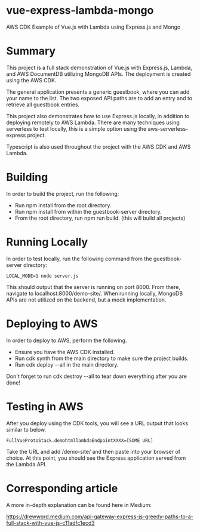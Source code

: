 # vue-express-lambda-mongo
AWS CDK Example of Vue.js with Lambda using Express.js and Mongo

# Summary

This project is a full stack demonstration of Vue.js with Express.js, Lambda, and AWS DocumentDB utilizing MongoDB APIs.  The deployment is created using the AWS CDK.

The general application presents a generic guestbook, where you can add your name to the list.  The two exposed API paths are to add an entry and to retrieve all guestbook entries.

This project also demonstrates how to use Express.js locally, in addition to deploying remotely to AWS Lambda.  There are many techniques using serverless to test locally, this is a simple option using the aws-serverless-express project.

Typescript is also used throughout the project with the AWS CDK and AWS Lambda.

# Building

In order to build the project, run the following:

* Run npm install from the root directory.
* Run npm install from within the guestbook-server directory.
* From the root directory, run npm run build. (this will build all projects)

# Running Locally

In order to test locally, run the following command from the guestbook-server directory:

```LOCAL_MODE=1 node server.js```

This should output that the server is running on port 8000.  From there, navigate to localhost:8000/demo-site/.  When running locally, MongoDB APIs are not utilized on the backend, but a mock implementation.

# Deploying to AWS

In order to deploy to AWS, perform the following.

* Ensure you have the AWS CDK installed.
* Run cdk synth from the main directory to make sure the project builds.
* Run cdk deploy --all in the main directory.

Don't forget to run cdk destroy --all to tear down everything after you are done!

# Testing in AWS

After you deploy using the CDK tools, you will see a URL output that looks similar to below.

```FullVueProtoStack.demohtmllambdaEndpointXXXX=[SOME URL]```

Take the URL and add /demo-site/ and then paste into your browser of choice.  At this point, you should see the Express application served from the Lambda API.

# Corresponding article

A more in-depth explanation can be found here in Medium:

https://drewword.medium.com/api-gateway-express-js-greedy-paths-to-a-full-stack-with-vue-js-c11adfc1ecd3

